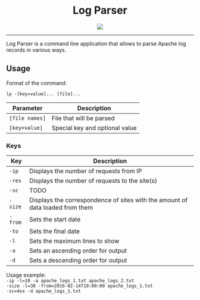 <h1 align="center">Log Parser</h1>

<p align="center">

<img src="https://img.shields.io/badge/made%20by-java--058--02-critical">

</p>

---
Log Parser is a command line application that allows to parse Apache log records in various ways.

## Usage

Format of the command:

`lp -[key=value]... [file]...`

Parameter                 | Description
------------------------- | ------------------------------------------------------
`[file names]`            | File that will be parsed
`[key=value]`             | Special key and optional value

### Keys

Key                       | Description
------------------------- | ------------------------------------------------------
`-ip`                     | Displays the number of requests from IP
`-res`                    | Displays the number of requests to the site(s)
`-sc`                     | TODO
`-size`                   | Displays the correspondence of sites with the amount of data loaded from them
`-from`                   | Sets the start date
`-to`                     | Sets the final date
`-l`                      | Sets the maximum lines to show
`-a`                      | Sets an ascending order for output
`-d`                      | Sets a descending order for output





Usage example:    
`-ip -l=10 -a apache_logs_1.txt apache_logs_2.txt`    
`-size -l=30 -from=2016-02-14T18:00:00 apache_logs_1.txt`    
`-sc=4xx -d apache_logs_1.txt`
